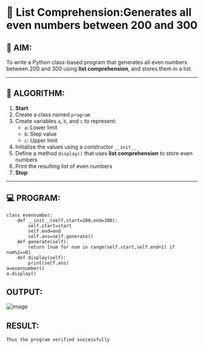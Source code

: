 # 🧾 List Comprehension:Generates all even numbers between 200 and 300
## 🎯 AIM:
To write a Python class-based program that generates all even numbers between 200 and 300 using **list comprehension**, and stores them in a list.

---

## 🧠 ALGORITHM:

1. **Start**
2. Create a class named `program`
3. Create variables `a`, `b`, and `c` to represent:
   - `a`: Lower limit
   - `b`: Step value
   - `c`: Upper limit
4. Initialize the values using a constructor `__init__`
5. Define a method `display()` that uses **list comprehension** to store even numbers
6. Print the resulting list of even numbers
7. **Stop**

---

## 💻 PROGRAM:
```
class evennumber:
    def __init__(self,start=200,end=300):
        self.start=start
        self.end=end
        self.ans=self.generate()
    def generate(self):
        return [num for num in range(self.start,self.end+1) if num%2==0]
    def display(self):
        print(self.ans)
a=evennumber()
a.display()
```
## OUTPUT:

![image](https://github.com/user-attachments/assets/b1032baf-5c52-4503-b7ed-fe8a7051bdcb)

## RESULT:
```
Thus the program verified successfully
```
